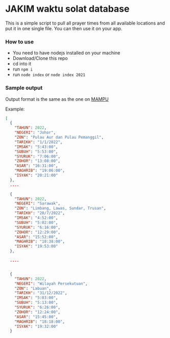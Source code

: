 # JAKIM waktu solat database

This is a simple script to pull all prayer times from all available locations and put it in one single file. You can then use it on your app.

### How to use
- You need to have nodejs installed on your machine
- Download/Clone this repo
- cd into it
- run `npm i`
- run `node index` or `node index 2021`

### Sample output
Output format is the same as the one on [MAMPU](https://www.data.gov.my/data/ms_MY/dataset/waktu-solat-seluruh-malaysia)

Example:

```json
[
  {
    "TAHUN": 2022,
    "NEGERI": "Johor",
    "ZON": "Pulau Aur dan Pulau Pemanggil",
    "TARIKH": "1/1/2022",
    "IMSAK": "5:43:00",
    "SUBUH": "5:53:00",
    "SYURUK": "7:06:00",
    "ZOHOR": "13:08:00",
    "ASAR": "16:31:00",
    "MAGHRIB": "19:06:00",
    "ISYAK": "20:21:00"
  },
  ....

  {
    "TAHUN": 2022,
    "NEGERI": "Sarawak",
    "ZON": "Limbang, Lawas, Sundar, Trusan",
    "TARIKH": "20/7/2022",
    "IMSAK": "4:52:00",
    "SUBUH": "5:02:00",
    "SYURUK": "6:16:00",
    "ZOHOR": "12:29:00",
    "ASAR": "15:52:00",
    "MAGHRIB": "18:38:00",
    "ISYAK": "19:53:00"
  },

  ....


  {
    "TAHUN": 2022,
    "NEGERI": "Wilayah Persekutuan",
    "ZON": "Labuan",
    "TARIKH": "31/12/2022",
    "IMSAK": "5:03:00",
    "SUBUH": "5:13:00",
    "SYURUK": "6:26:00",
    "ZOHOR": "12:24:00",
    "ASAR": "15:45:00",
    "MAGHRIB": "18:18:00",
    "ISYAK": "19:32:00"
  }
```
